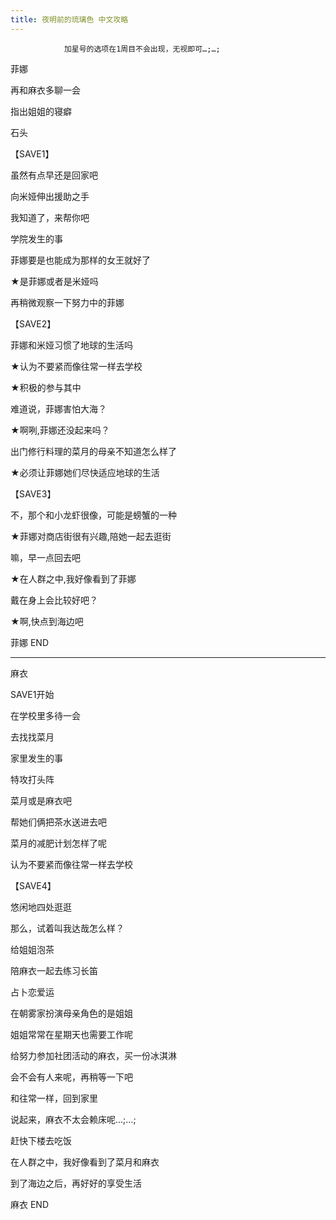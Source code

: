 ```yaml
---
title: 夜明前的琉璃色 中文攻略
---
```


                加星号的选项在1周目不会出现，无视即可…;…;



菲娜



再和麻衣多聊一会

指出姐姐的寝癖

石头

【SAVE1】

虽然有点早还是回家吧

向米娅伸出援助之手

我知道了，来帮你吧

学院发生的事

菲娜要是也能成为那样的女王就好了

★是菲娜或者是米娅吗

再稍微观察一下努力中的菲娜

【SAVE2】

菲娜和米娅习惯了地球的生活吗

★认为不要紧而像往常一样去学校

★积极的参与其中

难道说，菲娜害怕大海？

★啊咧,菲娜还没起来吗？

出门修行料理的菜月的母亲不知道怎么样了

★必须让菲娜她们尽快适应地球的生活

【SAVE3】

不，那个和小龙虾很像，可能是螃蟹的一种

★菲娜对商店街很有兴趣,陪她一起去逛街

嘛，早一点回去吧

★在人群之中,我好像看到了菲娜

戴在身上会比较好吧？

★啊,快点到海边吧



菲娜 END

---------------------------------------------------------------------



麻衣



SAVE1开始



在学校里多待一会

去找找菜月

家里发生的事

特攻打头阵

菜月或是麻衣吧

帮她们俩把茶水送进去吧

菜月的减肥计划怎样了呢

认为不要紧而像往常一样去学校

【SAVE4】

悠闲地四处逛逛

那么，试着叫我达哉怎么样？

给姐姐泡茶

陪麻衣一起去练习长笛

占卜恋爱运

在朝雾家扮演母亲角色的是姐姐

姐姐常常在星期天也需要工作呢

给努力参加社团活动的麻衣，买一份冰淇淋

会不会有人来呢，再稍等一下吧

和往常一样，回到家里

说起来，麻衣不太会赖床呢…;…;

赶快下楼去吃饭

在人群之中，我好像看到了菜月和麻衣

到了海边之后，再好好的享受生活



麻衣 END




              
